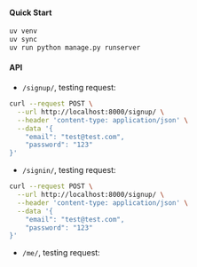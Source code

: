 
#### Quick Start

```bash
uv venv
uv sync
uv run python manage.py runserver
```

#### API 

- `/signup/`, testing request:

```bash
curl --request POST \
  --url http://localhost:8000/signup/ \
  --header 'content-type: application/json' \
  --data '{
	"email": "test@test.com",
	"password": "123"
}'
```

- `/signin/`, testing request:

```bash
curl --request POST \
  --url http://localhost:8000/signup/ \
  --header 'content-type: application/json' \
  --data '{
	"email": "test@test.com",
	"password": "123"
}'

```

- `/me/`, testing request:

